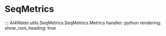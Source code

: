 # SeqMetrics
::: AI4Water.utils.SeqMetrics.SeqMetrics.Metrics
    handler: python
    rendering:
        show_root_heading: true

